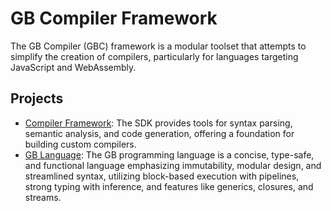 # GB Compiler Framework

The GB Compiler (GBC) framework is a modular toolset that attempts to simplify the creation of compilers, particularly for languages targeting JavaScript and WebAssembly.

## Projects

-   [Compiler Framework](https://github.com/giancarlo/gbc/tree/main/sdk): The SDK provides tools for syntax parsing, semantic analysis, and code generation, offering a foundation for building custom compilers.
-   [GB Language](https://github.com/giancarlo/gbc/tree/main/compiler): The GB programming language is a concise, type-safe, and functional language emphasizing immutability, modular design, and streamlined syntax, utilizing block-based execution with pipelines, strong typing with inference, and features like generics, closures, and streams.
